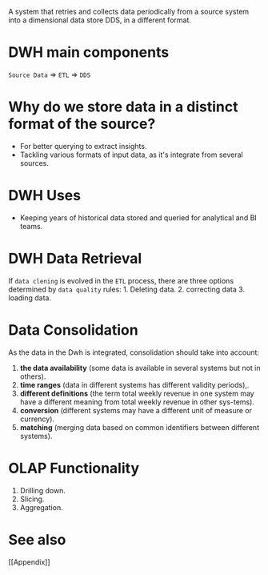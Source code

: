 A system that retries and collects data periodically from a source system into a dimensional data store DDS, in a different format.
# DWH main components
`Source Data` => `ETL` => `DDS`
# Why do we store data in a distinct format of the source?
- For better querying to extract insights.
- Tackling various formats of input data, as it's integrate from several sources.
# DWH Uses
- Keeping years of historical data stored and queried for analytical and BI teams.
# DWH Data Retrieval
If `data clening` is evolved in the `ETL` process, there are three options determined by `data quality` rules:
	1. Deleting data.
	2. correcting data
	3. loading data.
# Data Consolidation
As the data in the Dwh is integrated, consolidation should take into account:
1. **the data availability** (some data is available in several systems but not in others).
2. **time ranges** (data in different systems has different validity periods),.
3. **different definitions** (the term total weekly revenue in one system may have a different meaning from total weekly revenue in other sys-tems). 
4. **conversion** (different systems may have a different unit of measure or currency).
5. **matching** (merging data based on common identifiers between different systems).
# OLAP Functionality
1. Drilling down.
2. Slicing.
3. Aggregation.
# See also
[[Appendix]]

